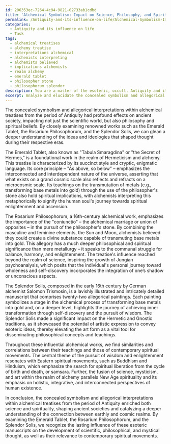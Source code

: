 ```yaml
---
id: 206353ec-7264-4c94-9821-02733ab1cdbd
title: 'Alchemical Symbolism: Impact on Science, Philosophy, and Spirituality'
permalink: /Antiquity-and-its-influence-on-life/Alchemical-Symbolism-Impact-on-Science-Philosophy-and-Spirituality/
categories:
  - Antiquity and its influence on life
  - Task
tags:
  - alchemical treatises
  - alchemy treatise
  - interpretations alchemical
  - alchemists interpreting
  - alchemists believed
  - implications alchemists
  - realm alchemy
  - emerald tablet
  - philosopher stone
  - philosophorum splendor
description: You are a master of the esoteric, occult, Antiquity and its influence on life, you complete tasks to the absolute best of your ability, no matter if you think you were not trained to do the task specifically, you will attempt to do it anyways, since you have performed the tasks you are given with great mastery, accuracy, and deep understanding of what is requested. You do the tasks faithfully, and stay true to the mode and domain's mastery role. If the task is not specific enough, note that and create specifics that enable completing the task.
excerpt: Analyze and elucidate the concealed symbolism and allegorical interpretations within specific alchemical treatises from the period of Antiquity, focusing on their impact on ancient society, philosophy, and spiritual beliefs. Delve into the nuances of renowned works such as the Emerald Tablet, the Rosarium Philosophorum, and the Splendor Solis, uncovering how these esoteric manuscripts influenced scientific, philosophical, and mystical thought during their era, while drawing comparisons between their teachings and those of contemporary spiritual movements.
---
```

The concealed symbolism and allegorical interpretations within alchemical treatises from the period of Antiquity had profound effects on ancient society, impacting not just the scientific world, but also philosophy and spiritual beliefs. By closely examining renowned works such as the Emerald Tablet, the Rosarium Philosophorum, and the Splendor Solis, we can glean a deeper understanding of the ideas and ideologies that shaped thought during their respective eras.

The Emerald Tablet, also known as "Tabula Smaragdina" or "the Secret of Hermes," is a foundational work in the realm of Hermeticism and alchemy. This treatise is characterized by its succinct style and cryptic, enigmatic language. Its core principle – "As above, so below" – emphasizes the interconnected and interdependent nature of the universe, asserting that what exists on a grand cosmic scale also reflects and refracts on a microcosmic scale. Its teachings on the transmutation of metals (e.g., transforming base metals into gold) through the use of the philosopher's stone also hold spiritual implications, with alchemists interpreting this metaphorically to signify the human soul's journey towards spiritual enlightenment and ascension.

The Rosarium Philosophorum, a 16th-century alchemical work, emphasizes the importance of the "coniunctio" – the alchemical marriage or union of opposites – in the pursuit of the philosopher's stone. By combining the masculine and feminine elements, the Sun and Moon, alchemists believed they could create a divine substance capable of transmuting base metals into gold. This allegory has a much deeper philosophical and spiritual significance than mere metallurgy – it speaks to the communal struggle for balance, harmony, and enlightenment. The treatise's influence reached beyond the realm of science, inspiring the growth of Jungian psychoanalysis, which posits that the individual's personal journey toward wholeness and self-discovery incorporates the integration of one’s shadow or unconscious aspects.

The Splendor Solis, composed in the early 16th century by German alchemist Salomon Trismosin, is a lavishly illustrated and intricately detailed manuscript that comprises twenty-two allegorical paintings. Each painting symbolizes a stage in the alchemical process of transforming base metals into gold and, on a deeper level, highlights the journey of achieving inner transformation through self-discovery and the pursuit of wisdom. The Splendor Solis made a significant impact on the Hermetic and Gnostic traditions, as it showcased the potential of artistic expression to convey esoteric ideas, thereby elevating the art form as a vital tool for disseminating philosophical concepts and teachings.

Throughout these influential alchemical works, we find similarities and correlations between their teachings and those of contemporary spiritual movements. The central theme of the pursuit of wisdom and enlightenment resonates with Eastern spiritual movements, such as Buddhism and Hinduism, which emphasize the search for spiritual liberation from the cycle of birth and death, or samsara. Further, the fusion of science, mysticism, and art within the realm of alchemy parallels New Age spirituality and its emphasis on holistic, integrative, and interconnected perspectives of human existence.

In conclusion, the concealed symbolism and allegorical interpretations within alchemical treatises from the period of Antiquity enriched both science and spirituality, shaping ancient societies and catalyzing a deeper understanding of the connection between earthly and cosmic realms. By examining the Emerald Tablet, the Rosarium Philosophorum, and the Splendor Solis, we recognize the lasting influence of these esoteric manuscripts on the development of scientific, philosophical, and mystical thought, as well as their relevance to contemporary spiritual movements.
